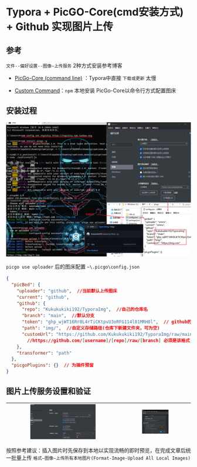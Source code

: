 # Typora + PicGO-Core(cmd安装方式) + Github 实现图片上传

## 参考
`文件--偏好设置--图像–上传服务` 2种方式安装参考博客

- [PicGo-Core (command line)](https://www.cnblogs.com/chonglu/p/16894257.html) ：Typora中直接 `下载或更新` 太慢

- [Custom Command](https://www.cnblogs.com/skuld-yi/p/14533794.html)：`npm` 本地安装 PicGo-Core以命令行方式配置图床

## 安装过程

![image-20230203120809911.png](https://github.com/Kukukukiki192/TyporaImg/blob/main/img/image-20230203120809911.png?raw=true)

`picgo use uploader` 后的图床配置 `~\.picgo\config.json`

```json
{
  "picBed": {
    "uploader": "github",  //当前默认上传图床
    "current": "github",
    "github": {
      "repo": "Kukukukiki192/TyporaImg",  //自己的仓库名
      "branch": "main",  //默认分支
      "token": "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",  // github的token
      "path": "img/",  //自定义存储路径(仓库下新建文件夹，可为空)
      "customUrl": "https://github.com/Kukukukiki192/TyporaImg/raw/main"  //自定义域名
        //https://github.com/[username]/[repo]/raw/[branch] 必须是该格式,不然用其它域名访问图片404本地加载失败
    },
    "transformer": "path"
  },
  "picgoPlugins": {}  // 为插件预留
}
```

## 图片上传服务设置和验证
|<img src="https://github.com/Kukukukiki192/TyporaImg/raw/main/img/image-20230203140441942.png" width=60% />|<img src="https://github.com/Kukukukiki192/TyporaImg/blob/main/img/image-20230203121421204.png?raw=true" width=40% />|
| --- | ---|
按照参考建议：插入图片时先保存到本地以实现流畅的即时预览，在完成文章后统一批量上传 `格式–图像–上传所有本地图片(Format-Image-Upload All Local Images)`











